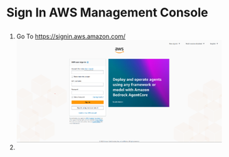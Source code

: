 # Sign In AWS Management Console
##
1. Go To https://signin.aws.amazon.com/ ![Sign In](Images/SignIn.png)
2. 
